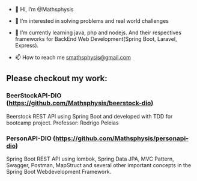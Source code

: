 - 👋 Hi, I’m @Mathsphysis
- 👀 I’m interested in solving problems and real world challenges
- 🌱 I’m currently learning java, php and nodejs. And their respectives frameworks for BackEnd Web Development(Spring Boot, Laravel, Express).

- 📫 How to reach me smathsphysis@gmail.com

## Please checkout my work:

### BeerStockAPI-DIO (https://github.com/Mathsphysis/beerstock-dio)
Beerstock REST API using Spring Boot and developed with TDD for bootcamp project. Professor: Rodrigo Peleias 

### PersonAPI-DIO (https://github.com/Mathsphysis/personapi-dio)
Spring Boot REST API using lombok, Spring Data JPA, MVC Pattern, Swagger, Postman, MapStruct and several other important concepts in the Spring Boot Webdevelopment Framework.

<!---
Mathsphysis/Mathsphysis is a ✨ special ✨ repository because its `README.md` (this file) appears on your GitHub profile.
You can click the Preview link to take a look at your changes.
--->
